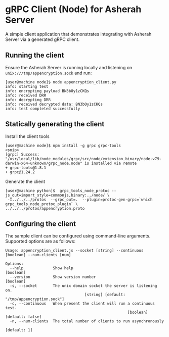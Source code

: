 # gRPC Client (Node) for Asherah Server
A simple client application that demonstrates integrating with Asherah Server via a generated gRPC client.

## Running the client
Ensure the Asherah Server is running locally and listening on `unix:///tmp/appencryption.sock` and run:

```console
[user@machine node]$ node appencryption_client.py
info: starting test
info: encrypting payload BN3bOy1zCKQs
info: received DRR
info: decrypting DRR
info: received decrypted data: BN3bOy1zCKQs
info: test completed successfully

```

## Statically generating the client
Install the client tools

```console
[user@machine node]$ npm install -g grpc grpc-tools
<snip>
[grpc] Success: "/usr/local/lib/node_modules/grpc/src/node/extension_binary/node-v79-darwin-x64-unknown/grpc_node.node" is installed via remote
+ grpc-tools@1.8.1
+ grpc@1.24.2

```

Generate the client
```console
[user@machine python]$  grpc_tools_node_protoc --js_out=import_style=commonjs,binary:../node/ \
 -I../../../protos  --grpc_out=.  --plugin=protoc-gen-grpc=`which grpc_tools_node_protoc_plugin` \
../../../protos/appencryption.proto
```

## Configuring the client
The sample client can be configured using command-line arguments. Supported options are as follows:

```
Usage: appencryption_client.js --socket [string] --continuous [boolean] --num-clients [num]

Options:
  --help             Show help                                         [boolean]
  --version          Show version number                               [boolean]
  -s, --socket       The unix domain socket the server is listening on.
                                   [string] [default: "/tmp/appencryption.sock"]
  -c, --continuous   When present the client will run a continuous test.
                                                      [boolean] [default: false]
  -n, --num-clients  The total number of clients to run asynchronously
                                                                    [default: 1]

```
